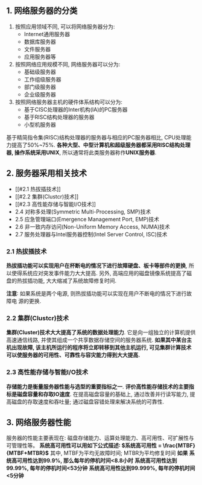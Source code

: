 
## 1. 网络服务器的分类

1. 按照应用领域不同, 可以将网络服务器分为:
	+ Internet通用服务器
	+ 数据库服务器
	+ 文件服务器
	+ 应用服务器等
2. 按照网络应用规模不同, 网络服务器可以分为:
	+ 基础级服务器
	+ 工作组级服务器
	+ 部门级服务器
	+ 企业级服务器
3. 按照网络服务器主机的硬件体系结构可以分为:
	+ 基于CISC处理器的Inter机构(IA)的PC服务器
	+ 基于RISC结构处理器的服务器
	+ 小型机服务器

基于精简指令集(RISC)结构处理器的服务器与相应的PC服务器相比, CPU处理能力提高了50%~75%. **各种大型、中型计算机和超级服务器都采用RISC结构处理器, 操作系统采用UNIX**, 所以通常将此类服务器称作**UNIX服务器**.

## 2. 服务器采用相关技术

+ [[#2.1 热拔插技术]]
+ [[#2.2 集群(Clustcr)技术]]
+ [[#2.3 高性能存储与智能I/O技术]]
+ 2.4 对称多处理(Symmetric Multi-Processing, SMP)技术
+ 2.5 应急管理端口(Emergence Management Port, EMP)技术
+ 2.6 非一致内存访问(Non-Uniform Memory Access, NUMA)技术
+ 2.7 服务处理器与Intel服务器控制(Intel Server Control, ISC)技术

### 2.1 热拔插技术

**热拔插功能可以实现用户在杯断电的情况下进行故障硬盘、板卡等部件的更换**, 所以使得系统应对突发事件能力大大提高. 另外, 高端应用的磁盘镜像系统提高了磁盘的热拔插功能, 大大缩减了系统故障修复时间.

**注意**∶ 如果系统是两个电源, 则热拔插功能可以实现在用户不断电的情况下进行故障电
源的更换.

### 2.2 集群(Clustcr)技术

**集群(Cluster)技术大大提高了系统的数据处理能力**. 它是向一组独立的计算机提供高速通信线路, 并使其组成一个共享数据存储空间的服务器系统. **如果其中某台主机出现故障, 该主机所运行的程序将立即转移到其他主机运行, 可见集群计算技术可以使服务器的可用性、可靠性与容灾能力得到大大提高.**

### 2.3 高性能存储与智能I/O技术

**存储能力是衡量服务器性能与选型的重要指标之一**. **评价高性能存储技术的主要指标是磁盘容量和存取IO速度**. 在提高磁盘容量的基础上, 通过改善并行读写能力, 提高磁盘的存取速度和吞吐量; 通过磁盘容错处理来解决系统的可靠性.

## 3. 网络服务器性能

服务器的性能主要表现在: 磁盘存储能力、运算处理能力、高可用性、可扩展性与可管理性等。
**系统高可用性可以用如下公式描述∶ $系统高可用性 = \frac{MTBF}{MTBF+MTBR}$**
其中, MTBF为平均无故障时间; MTBR为平均修复时间
**如果**
	**系统高可用性达到99.9%, 那么每年的停机时间<8.8小时**
	**系统高可用性达到99.99%,      每年的停机时间<53分钟**
	**系统高可用性达到99.999%,    每年的停机时间<5分钟**
